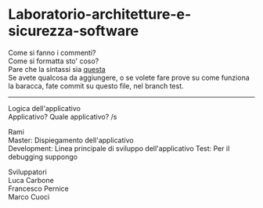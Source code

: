 # Laboratorio-architetture-e-sicurezza-software
Come si fanno i commenti?  
Come si formatta sto' coso?  
	Pare che la sintassi sia [questa](https://en.wikipedia.org/wiki/Markdown)  
Se avete qualcosa da aggiungere, o se volete fare prove su come funziona la baracca, fate commit su questo file, nel branch test.

---

Logica dell'applicativo  
	Applicativo? Quale applicativo? /s

Rami  
	Master: Dispiegamento dell'applicativo  
	Development: Linea principale di sviluppo dell'applicativo
	Test: Per il debugging suppongo

Sviluppatori  
	Luca Carbone  
	Francesco Pernice  
	Marco Cuoci

